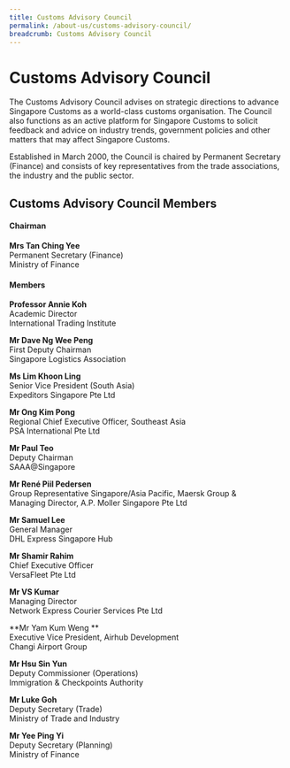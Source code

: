 ```yaml
---
title: Customs Advisory Council
permalink: /about-us/customs-advisory-council/
breadcrumb: Customs Advisory Council
---
```

# Customs Advisory Council 

The Customs Advisory Council advises on strategic directions to advance Singapore Customs as a world-class customs organisation. The Council also functions as an active platform for Singapore Customs to solicit feedback and advice on industry trends, government policies and other matters that may affect Singapore Customs.

Established in March 2000, the Council is chaired by Permanent Secretary (Finance) and consists of key representatives from the trade associations, the industry and the public sector.  

## Customs Advisory Council Members

#### Chairman

**Mrs Tan Ching Yee**\
Permanent Secretary (Finance)\
Ministry of Finance

#### Members

**Professor Annie Koh**\
Academic Director\
International Trading Institute

**Mr Dave Ng Wee Peng**\
First Deputy Chairman\
Singapore Logistics Association

**Ms Lim Khoon Ling**\
Senior Vice President (South Asia)\
Expeditors Singapore Pte Ltd

**Mr Ong Kim Pong**\
Regional Chief Executive Officer, Southeast Asia\
PSA International Pte Ltd

**Mr Paul Teo**\
Deputy Chairman\
SAAA@Singapore

**Mr René Piil Pedersen**\
Group Representative Singapore/Asia Pacific, Maersk Group &\
Managing Director, A.P. Moller Singapore Pte Ltd

**Mr Samuel Lee**\
General Manager\
DHL Express Singapore Hub

**Mr Shamir Rahim**\
Chief Executive Officer\
VersaFleet Pte Ltd

**Mr VS Kumar**\
Managing Director\
Network Express Courier Services Pte Ltd

**Mr Yam Kum Weng **\
Executive Vice President, Airhub Development\
Changi Airport Group

**Mr Hsu Sin Yun**\
Deputy Commissioner (Operations)\
Immigration & Checkpoints Authority

**Mr Luke Goh**\
Deputy Secretary (Trade)\
Ministry of Trade and Industry

**Mr Yee Ping Yi**\
Deputy Secretary (Planning)\
Ministry of Finance
